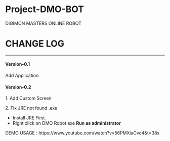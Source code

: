 # Project-DMO-BOT
DIGIMON MASTERS ONLINE ROBOT

<h1>CHANGE LOG</h1>
<hr />
<h4>Version-0.1</h4>
<p>Add Application</p>
<h4>Version-0.2</h4>
<p>1. Add Custom Screen</p>
<p>2. Fix JRE not found .exe</p>

<ul>
  <li>Install JRE First.</li>
  <li>Right click on DMO Robot exe <b>Run as administrator</b></li>
</ul>

<p>DEMO USAGE : https://www.youtube.com/watch?v=56PMXiaCvc4&t=38s</p>
